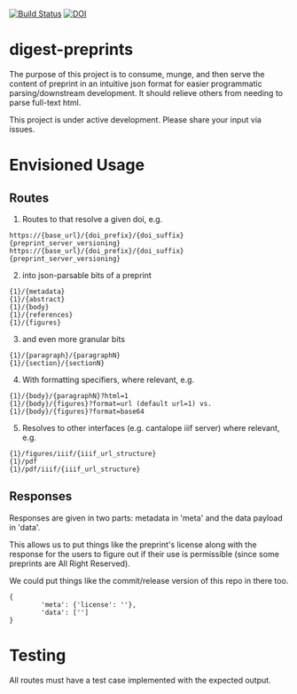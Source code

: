 [![Build Status](https://travis-ci.org/smsaladi/codonw-slim.svg?branch=master)](https://travis-ci.org/smsaladi/digest-preprints)
[![DOI](https://data.caltech.edu/badge/243304809.svg)](https://data.caltech.edu/badge/latestdoi/243304809)

digest-preprints
=================

The purpose of this project is to consume, munge, and then serve
the content of preprint in an intuitive json format for easier programmatic
parsing/downstream development. It should relieve others from needing to
parse full-text html.

This project is under active development. Please share your input via issues.


# Envisioned Usage

## Routes

1. Routes to that resolve a given doi, e.g.

```text
https://{base_url}/{doi_prefix}/{doi_suffix}{preprint_server_versioning}
https://{base_url}/{doi_prefix}/{doi_suffix}{preprint_server_versioning}
```

2. into json-parsable bits of a preprint

```text
{1}/{metadata}
{1}/{abstract}
{1}/{body}
{1}/{references}
{1}/{figures}
```

3. and even more granular bits

```text
{1}/{paragraph}/{paragraphN}
{1}/{section}/{sectionN}
```

4. With formatting specifiers, where relevant, e.g.

```text
{1}/{body}/{paragraphN}?html=1
{1}/{body}/{figures}?format=url (default url=1) vs. {1}/{body}/{figures}?format=base64
```

5. Resolves to other interfaces (e.g. cantalope iiif server) where relevant, e.g.

```text
{1}/figures/iiif/{iiif_url_structure}
{1}/pdf
{1}/pdf/iiif/{iiif_url_structure}
```

## Responses

Responses are given in two parts: metadata in 'meta' and the data payload in 'data'.

This allows us to put things like the preprint's license along with the response
for the users to figure out if their use is permissible (since some preprints are 
All Right Reserved).

We could put things like the commit/release version of this repo
in there too. 

```text
{
        'meta': {'license': ''},
        'data': ['']
}
```

# Testing

All routes must have a test case implemented with the expected output.

